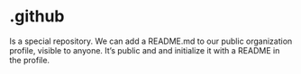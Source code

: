 # .github
Is a special repository. We can add a README.md to our public organization profile, visible to anyone. It’s public and and initialize it with a README in the profile.
